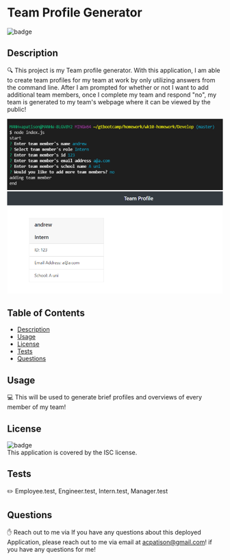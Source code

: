 
# Team Profile Generator

![badge](https://img.shields.io/badge/license-ISC-brightgreen)<br />

## Description
🔍 This project is my Team profile generator. With this application, I am able to create team profiles for my team at work by only utilizing answers from the command line. After I am prompted for whether or not I want to add additional team members, once I complete my team and respond "no", my team is generated to my team's webpage where it can be viewed by the public!

![CLI](.\Assets\CLI-pic.png?raw=true "CLI")
![team-profile](.\Assets\Team-profile.png?raw=true "Team-Profile")

## Table of Contents
- [Description](#description)
- [Usage](#usage)
- [License](#license)
- [Tests](#tests)
- [Questions](#questions)

## Usage
💻 This will be used to generate brief profiles and overviews of every member of my team!

## License
![badge](https://img.shields.io/badge/license-ISC-brightgreen)
<br />
This application is covered by the ISC license. 

## Tests
✏️ Employee.test, Engineer.test, Intern.test, Manager.test

## Questions
✋ Reach out to me via If you have any questions about this deployed Application, please reach out to me via email at acpatison@gmail.com! if you have any questions for me!
